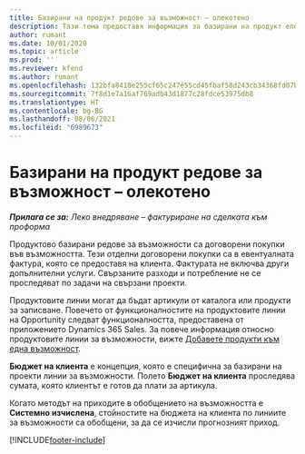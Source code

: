 ```yaml
---
title: Базирани на продукт редове за възможност – олекотено
description: Тази тема предоставя информация за базирани на продукт елементи от ред на възможност в Project Operations.
author: rumant
ms.date: 10/01/2020
ms.topic: article
ms.prod: ''
ms.reviewer: kfend
ms.author: rumant
ms.openlocfilehash: 132bfa8418e255cf65c247e55cd45fbaf58d243cb34368fd07bc4ade11bb243e
ms.sourcegitcommit: 7f8d1e7a16af769adb43d1877c28fdce53975db8
ms.translationtype: HT
ms.contentlocale: bg-BG
ms.lasthandoff: 08/06/2021
ms.locfileid: "6989673"
---
```

# <a name="product-based-opportunity-lines---lite"></a>Базирани на продукт редове за възможност – олекотено

_**Прилага се за:** Леко внедряване – фактуриране на сделката към проформа_

Продуктово базирани редове за възможности са договорени покупки във възможността. Тези отделни договорени покупки са в евентуалната фактура, която се предоставя на клиента. Фактурата не включва други допълнителни услуги. Свързаните разходи и потребление не се проследяват по задачи на свързани проекти.

Продуктовите линии могат да бъдат артикули от каталога или продукти за записване. Повечето от функционалностите на продуктовите линии на Opportunity следват функционалността, предоставена от приложението Dynamics 365 Sales. За повече информация относно продуктовите линии за възможности, вижте [Добавете продукти към една възможност](/dynamics365/sales-enterprise/add-products-opportunity).

**Бюджет на клиента** е концепция, която е специфична за базирани на проекти линии за възможности. Полето **Бюджет на клиента** проследява сумата, която клиентът е готов да плати за артикула.

Когато методът на приходите в обобщението на възможността е **Системно изчислена**, стойностите на бюджета на клиента по линиите за възможности са обобщени, за да се изчисли прогнозният приход. 



[!INCLUDE[footer-include](../../includes/footer-banner.md)]